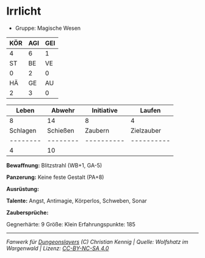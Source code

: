 # Irrlicht  
- Gruppe: Magische Wesen  

| KÖR | AGI | GEI |  
| --- | --- | --- |  
| 4   | 6   | 1   |
| ST  | BE  | VE  |  
| 0   | 2   | 0   |
| HÄ  | GE  | AU  |  
| 2   | 3   | 0   |


| Leben    | Abwehr   | Initiative | Laufen     |
| -------- | -------- | ---------- | ---------- |
| 8        | 14       | 8          | 4          |
| Schlagen | Schießen | Zaubern    | Zielzauber |
| -------- | -------- | ---------- | ---------- |
| 4        | 10       |            |            |

**Bewaffnung:**
Blitzstrahl (WB+1, GA-5)

**Panzerung:**
Keine feste Gestalt (PA+8)

**Ausrüstung:**


**Talente:**
Angst, Antimagie, Körperlos, Schweben, Sonar

**Zaubersprüche:**


Gegnerhärte: 9
Größe: Klein
Erfahrungspunkte: 185



___
*Fanwerk für [Dungeonslayers](https://www.dungeonslayers.net/) (C) Christian Kennig | Quelle: Wolfshatz im Wargenwald | Lizenz: [CC-BY-NC-SA 4.0](https://creativecommons.org/licenses/by-nc-sa/4.0/deed.de)*
